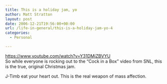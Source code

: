 ```yaml
---
title: This is a holiday jam, yo
author: Matt Stratton
layout: post
date: 2006-12-21T19:56:00+00:00
url: /life-in-general/this-is-a-holiday-jam-yo-4
categories:
  - Personal

---
```

https://www.youtube.com/watch?v=Y31DMjZBVYU  
So while everyone is rocking out to the &#8220;Cock in a Box&#8221; video from SNL, this is the true, original Christmas jam.

J-Timb eat your heart out. This is the real weapon of mass affection.